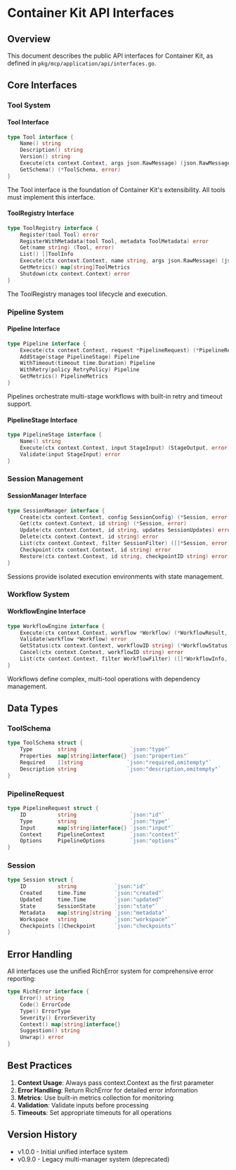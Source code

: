 # Container Kit API Interfaces

## Overview
This document describes the public API interfaces for Container Kit, as defined in `pkg/mcp/application/api/interfaces.go`.

## Core Interfaces

### Tool System

#### Tool Interface
```go
type Tool interface {
    Name() string
    Description() string
    Version() string
    Execute(ctx context.Context, args json.RawMessage) (json.RawMessage, error)
    GetSchema() (*ToolSchema, error)
}
```

The Tool interface is the foundation of Container Kit's extensibility. All tools must implement this interface.

#### ToolRegistry Interface
```go
type ToolRegistry interface {
    Register(tool Tool) error
    RegisterWithMetadata(tool Tool, metadata ToolMetadata) error
    Get(name string) (Tool, error)
    List() []ToolInfo
    Execute(ctx context.Context, name string, args json.RawMessage) (json.RawMessage, error)
    GetMetrics() map[string]ToolMetrics
    Shutdown(ctx context.Context) error
}
```

The ToolRegistry manages tool lifecycle and execution.

### Pipeline System

#### Pipeline Interface
```go
type Pipeline interface {
    Execute(ctx context.Context, request *PipelineRequest) (*PipelineResponse, error)
    AddStage(stage PipelineStage) Pipeline
    WithTimeout(timeout time.Duration) Pipeline
    WithRetry(policy RetryPolicy) Pipeline
    GetMetrics() PipelineMetrics
}
```

Pipelines orchestrate multi-stage workflows with built-in retry and timeout support.

#### PipelineStage Interface
```go
type PipelineStage interface {
    Name() string
    Execute(ctx context.Context, input StageInput) (StageOutput, error)
    Validate(input StageInput) error
}
```

### Session Management

#### SessionManager Interface
```go
type SessionManager interface {
    Create(ctx context.Context, config SessionConfig) (*Session, error)
    Get(ctx context.Context, id string) (*Session, error)
    Update(ctx context.Context, id string, updates SessionUpdates) error
    Delete(ctx context.Context, id string) error
    List(ctx context.Context, filter SessionFilter) ([]*Session, error)
    Checkpoint(ctx context.Context, id string) error
    Restore(ctx context.Context, id string, checkpointID string) error
}
```

Sessions provide isolated execution environments with state management.

### Workflow System

#### WorkflowEngine Interface
```go
type WorkflowEngine interface {
    Execute(ctx context.Context, workflow *Workflow) (*WorkflowResult, error)
    Validate(workflow *Workflow) error
    GetStatus(ctx context.Context, workflowID string) (*WorkflowStatus, error)
    Cancel(ctx context.Context, workflowID string) error
    List(ctx context.Context, filter WorkflowFilter) ([]*WorkflowInfo, error)
}
```

Workflows define complex, multi-tool operations with dependency management.

## Data Types

### ToolSchema
```go
type ToolSchema struct {
    Type        string                 `json:"type"`
    Properties  map[string]interface{} `json:"properties"`
    Required    []string              `json:"required,omitempty"`
    Description string                `json:"description,omitempty"`
}
```

### PipelineRequest
```go
type PipelineRequest struct {
    ID          string                 `json:"id"`
    Type        string                 `json:"type"`
    Input       map[string]interface{} `json:"input"`
    Context     PipelineContext        `json:"context"`
    Options     PipelineOptions        `json:"options"`
}
```

### Session
```go
type Session struct {
    ID          string            `json:"id"`
    Created     time.Time         `json:"created"`
    Updated     time.Time         `json:"updated"`
    State       SessionState      `json:"state"`
    Metadata    map[string]string `json:"metadata"`
    Workspace   string            `json:"workspace"`
    Checkpoints []Checkpoint      `json:"checkpoints"`
}
```

## Error Handling

All interfaces use the unified RichError system for comprehensive error reporting:

```go
type RichError interface {
    Error() string
    Code() ErrorCode
    Type() ErrorType
    Severity() ErrorSeverity
    Context() map[string]interface{}
    Suggestion() string
    Unwrap() error
}
```

## Best Practices

1. **Context Usage**: Always pass context.Context as the first parameter
2. **Error Handling**: Return RichError for detailed error information
3. **Metrics**: Use built-in metrics collection for monitoring
4. **Validation**: Validate inputs before processing
5. **Timeouts**: Set appropriate timeouts for all operations

## Version History

- v1.0.0 - Initial unified interface system
- v0.9.0 - Legacy multi-manager system (deprecated)
